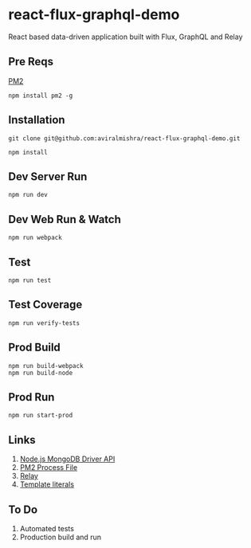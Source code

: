 # react-flux-graphql-demo

React based data-driven application built with Flux, GraphQL and Relay

## Pre Reqs

[PM2](https://www.npmjs.com/package/pm2)

```
npm install pm2 -g
```

## Installation

```
git clone git@github.com:aviralmishra/react-flux-graphql-demo.git

npm install
```

## Dev Server Run

```
npm run dev
```

## Dev Web Run & Watch

```
npm run webpack
```

## Test

```
npm run test
```

## Test Coverage

```
npm run verify-tests
```

## Prod Build

```
npm run build-webpack
npm run build-node
```

## Prod Run

```
npm run start-prod
```

## Links

1. [Node.js MongoDB Driver API](http://mongodb.github.io/node-mongodb-native/3.0/api/)
2. [PM2 Process File](http://pm2.keymetrics.io/docs/usage/application-declaration/)
3. [Relay](https://facebook.github.io/relay/)
4. [Template literals](https://developer.mozilla.org/en-US/docs/Web/JavaScript/Reference/Template_literals)

## To Do

1. Automated tests
2. Production build and run

